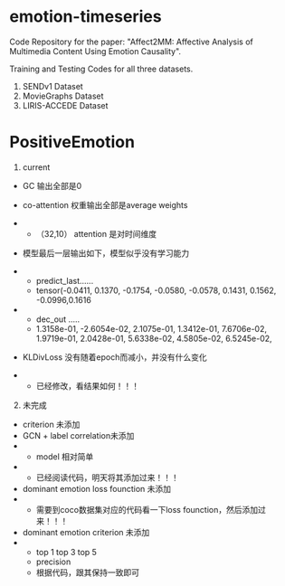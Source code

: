 # emotion-timeseries


Code Repository for the paper: "Affect2MM: Affective Analysis of Multimedia Content Using Emotion Causality".

Training and Testing Codes for all three datasets. 
1. SENDv1 Dataset
2. MovieGraphs Dataset
3. LIRIS-ACCEDE Dataset

# PositiveEmotion

1. current
- GC 输出全部是0
- co-attention 权重输出全部是average weights
- - （32,10） attention 是对时间维度
- 模型最后一层输出如下，模型似乎没有学习能力
- - predict_last......
  - tensor(-0.0411,  0.1370, -0.1754, -0.0580, -0.0578,  0.1431,  0.1562, -0.0996,0.1616
- - dec_out .....
  -  1.3158e-01, -2.6054e-02,  2.1075e-01,  1.3412e-01,  7.6706e-02,
          1.9719e-01,  2.0428e-01,  5.6338e-02,  4.5805e-02,  6.5245e-02,

- KLDivLoss 没有随着epoch而减小，并没有什么变化
- - 已经修改，看结果如何！！！

2. 未完成
- criterion 未添加
- GCN + label correlation未添加
- - model 相对简单
- - 已经阅读代码，明天将其添加过来！！！
- dominant emotion loss founction 未添加
- - 需要到coco数据集对应的代码看一下loss founction，然后添加过来！！！
- dominant emotion criterion 未添加
- - top 1 top 3 top 5
  - precision
  - 根据代码，跟其保持一致即可
